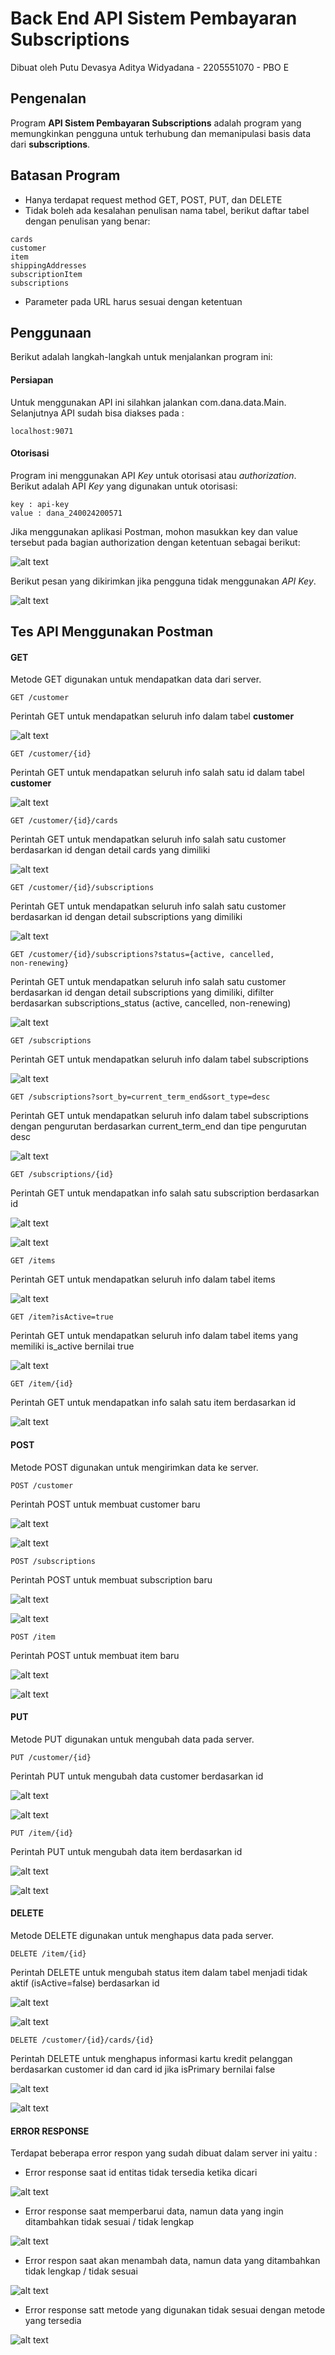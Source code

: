 # Back End API Sistem Pembayaran Subscriptions

Dibuat oleh 
Putu Devasya Aditya Widyadana - 2205551070 - PBO E

## Pengenalan

Program **API Sistem Pembayaran Subscriptions** adalah program yang memungkinkan pengguna untuk terhubung dan memanipulasi basis data dari **subscriptions**.


## Batasan Program

-   Hanya terdapat request method GET, POST, PUT, dan DELETE
-   Tidak boleh ada kesalahan penulisan nama tabel, berikut daftar tabel dengan penulisan yang benar:

```
cards
customer
item
shippingAddresses
subscriptionItem
subscriptions
```

- Parameter pada URL harus sesuai dengan ketentuan




## Penggunaan

Berikut adalah langkah-langkah untuk menjalankan program ini:
#### Persiapan
Untuk menggunakan API ini silahkan jalankan com.dana.data.Main. Selanjutnya API sudah bisa diakses pada :

```
localhost:9071
```

#### Otorisasi

Program ini menggunakan API _Key_ untuk otorisasi atau _authorization_. Berikut adalah API _Key_ yang digunakan untuk otorisasi:

```
key : api-key
value : dana_240024200571
```

Jika menggunakan aplikasi Postman, mohon masukkan key dan value tersebut pada bagian authorization dengan ketentuan sebagai berikut:

![alt text](<img/Screenshot (450).png>)

Berikut pesan yang dikirimkan jika pengguna tidak menggunakan _API Key_.

![alt text](<img/Screenshot (445).png>)

## Tes API Menggunakan Postman

#### GET

Metode GET digunakan untuk mendapatkan data dari server.

```
GET /customer 
```
Perintah GET untuk mendapatkan seluruh info dalam tabel **customer**

![alt text](<img/Screenshot (418).png>)

```
GET /customer/{id} 
```
Perintah GET untuk mendapatkan seluruh info salah satu id dalam tabel **customer**

![alt text](<img/Screenshot (419).png>)

```
GET /customer/{id}/cards 
```
Perintah GET untuk mendapatkan seluruh info salah satu customer berdasarkan id dengan detail cards yang dimiliki

![alt text](<img/Screenshot (422).png>)

```
GET /customer/{id}/subscriptions 
```
Perintah GET untuk mendapatkan seluruh info salah satu customer berdasarkan id dengan detail subscriptions yang dimiliki

![alt text](<img/Screenshot (421).png>)

```
GET /customer/{id}/subscriptions?status={active, cancelled,
non-renewing}
```
Perintah GET untuk mendapatkan seluruh info salah satu customer berdasarkan id dengan detail subscriptions yang dimiliki, difilter berdasarkan subscriptions_status (active, cancelled, non-renewing)

![alt text](<img/Screenshot (424).png>)

```
GET /subscriptions
```
Perintah GET untuk mendapatkan seluruh info dalam tabel subscriptions

![alt text](<img/Screenshot (426).png>)

```
GET /subscriptions?sort_by=current_term_end&sort_type=desc 
```
Perintah GET untuk mendapatkan seluruh info dalam tabel subscriptions dengan pengurutan berdasarkan current_term_end dan tipe pengurutan desc

![alt text](<img/Screenshot (427).png>)

```
GET /subscriptions/{id} 
```
Perintah GET untuk mendapatkan info salah satu subscription berdasarkan id

![alt text](<img/Screenshot (428).png>)

![alt text](<img/Screenshot (429).png>)
```
GET /items
```
Perintah GET untuk mendapatkan seluruh info dalam tabel items

![alt text](<img/Screenshot (430).png>)
```
GET /item?isActive=true 
```
Perintah GET untuk mendapatkan seluruh info dalam tabel items yang memiliki is_active bernilai true

![alt text](<img/Screenshot (431).png>)

```
GET /item/{id}
```
Perintah GET untuk mendapatkan info salah satu item berdasarkan id

![alt text](<img/Screenshot (432).png>)

#### POST

Metode POST digunakan untuk mengirimkan data ke server.
```
POST /customer
```
Perintah POST untuk membuat customer baru

![alt text](<img/Screenshot (434).png>)

![alt text](<img/Screenshot (435).png>)
```
POST /subscriptions 
```
Perintah POST untuk membuat subscription baru

![alt text](<img/Screenshot (437).png>)

![alt text](<img/Screenshot (438).png>)


```
POST /item
```
Perintah POST untuk membuat item baru

![alt text](<img/Screenshot (439).png>)

![alt text](<img/Screenshot (440).png>)



#### PUT

Metode PUT digunakan untuk mengubah data pada server.
```
PUT /customer/{id}
```
Perintah PUT untuk mengubah data customer berdasarkan id

![alt text](<img/Screenshot (446).png>)

![alt text](<img/Screenshot (449).png>)

```
PUT /item/{id}
```
Perintah PUT untuk mengubah data item berdasarkan id

![alt text](<img/Screenshot (447).png>)

![alt text](<img/Screenshot (448).png>)

#### DELETE

Metode DELETE digunakan untuk menghapus data pada server.

```
DELETE /item/{id}
```
Perintah DELETE untuk mengubah status item dalam tabel menjadi tidak aktif (isActive=false) berdasarkan id

![alt text](<img/Screenshot (441).png>)

![alt text](<img/Screenshot (442).png>)


```
DELETE /customer/{id}/cards/{id}
```
Perintah DELETE untuk menghapus informasi kartu kredit pelanggan berdasarkan customer id dan card id jika isPrimary bernilai false

![alt text](<img/Screenshot (443).png>)

![alt text](<img/Screenshot (444).png>)

#### ERROR RESPONSE
Terdapat beberapa error respon yang sudah dibuat dalam server ini yaitu :

- Error response saat id entitas tidak tersedia ketika dicari

![alt text](<img/Screenshot (451).png>)

- Error response saat memperbarui data, namun data yang ingin ditambahkan tidak sesuai / tidak lengkap

![alt text](<img/Screenshot (452).png>)

- Error respon saat akan menambah data, namun data yang ditambahkan tidak lengkap / tidak sesuai

![alt text](<img/Screenshot (454).png>)

- Error response satt metode yang digunakan tidak sesuai dengan metode yang tersedia

![alt text](<img/Screenshot (455).png>)




